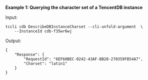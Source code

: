 **Example 1: Querying the character set of a TencentDB instance**



Input: 

```
tccli cdb DescribeDBInstanceCharset --cli-unfold-argument  \
    --InstanceId cdb-f35wr6wj
```

Output: 
```
{
    "Response": {
        "RequestId": "6EF60BEC-0242-43AF-BB20-270359FB54A7",
        "Charset": "latin1"
    }
}
```

